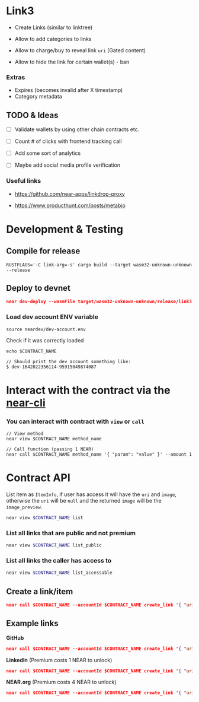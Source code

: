 # Link3

- Create Links (similar to linktree)

- Allow to add categories to links

- Allow to charge/buy to reveal link `uri` (Gated content)

- Allow to hide the link for certain wallet(s) - ban

### Extras
- Expires (becomes invalid after X timestamp)
- Category metadata

## TODO & Ideas
- [ ] Validate wallets by using other chain contracts etc.
- [ ] Count # of clicks with frontend tracking call
- [ ] Add some sort of analytics
- [ ] Maybe add social media profile verification 


### Useful links
- https://github.com/near-apps/linkdrop-proxy
  
- https://www.producthunt.com/posts/metabio

# Development & Testing

## Compile for release
```
RUSTFLAGS='-C link-arg=-s' cargo build --target wasm32-unknown-unknown --release
```
## Deploy to devnet
```json
near dev-deploy --wasmFile target/wasm32-unknown-unknown/release/link3.wasm --initFunction new --initArgs '{"title": "My first Link3", "description": "Wow such description much detail", "image_uri": "https://cryptomonday.de/uploads/2021/10/7a97kbmm-300x185.jpg" }' --initDeposit 1
````

### Load dev account ENV variable
```
source neardev/dev-account.env
```
Check if it was correctly loaded
```
echo $CONTRACT_NAME

// Should print the dev account something like:
$ dev-1642022356114-95915049874087
````

# Interact with the contract via the [near-cli](https://github.com/near/near-cli)

### You can interact with contract with `view` or `call` 

```
// View method
near view $CONTRACT_NAME method_name

// Call function (passing 1 NEAR)
near call $CONTRACT_NAME method_name '{ "param": "value" }' --amount 1
```

# Contract API

List item as `ItemInfo`, if user has access it will have the `uri` and `image`, otherwise the `uri` will be `null` and the returned  `image` will be the `image_preview`.
```bash
near view $CONTRACT_NAME list
```

### List all links that are public and not premium
```bash
near view $CONTRACT_NAME list_public
```

### List all links the caller has access to
```bash
near view $CONTRACT_NAME list_accessable
```


## Create a link/item

```json
near call $CONTRACT_NAME --accountId $CONTRACT_NAME create_link '{ "uri": "URI", "title": "TITLE", "description":"DESCRIPTION", "image_uri": "IMAGE_PRIVATE_IF_PREMIUM", "image_preview_uri" : "ALWAYS_PUBLIC", "is_public" : true|false, "is_premium" : true|false, "price" : 1 /* If premium, price in NEAR */ }'
```

## Example links

**GitHub**
```json
near call $CONTRACT_NAME --accountId $CONTRACT_NAME create_link '{ "uri": "https://github.com/joaquimley", "title": "GitHub", "description":"My GitHub profile page", "image_uri": "https://github.githubassets.com/images/modules/logos_page/Octocat.png", "is_public" : true, "is_premium" : false }'
```

**LinkedIn** (Premium costs 1 NEAR to unlock)
```json
near call $CONTRACT_NAME --accountId $CONTRACT_NAME create_link '{ "uri": "https://linkedin.com/in/joaquimley", "title": "LinkedIn", "description":"My premium linkedin page", "image_uri": "https://cdn-icons-png.flaticon.com/512/174/174857.png", "is_public":true, "is_premium" : true, "image_preview_uri":"https://cdn.icon-icons.com/icons2/2428/PNG/512/linkedin_black_logo_icon_147114.png", "price" : 1 }'
```

**NEAR.org** (Premium costs 4 NEAR to unlock)
```json
near call $CONTRACT_NAME --accountId $CONTRACT_NAME create_link '{ "uri": "https://near.org", "title": "NEAR", "description":"NEAR is on a mission to empower everyone to take back control of their money, their data, and their identity.", "image_uri": "https://research.binance.com/static/images/projects/near-protocol/logo.png", "is_public" : true, "is_premium" : true, "image_preview_uri": "https://near.org/wp-content/uploads/2021/09/brand-horizontal-rev-300x300.png", "price" : 4 }'
```
